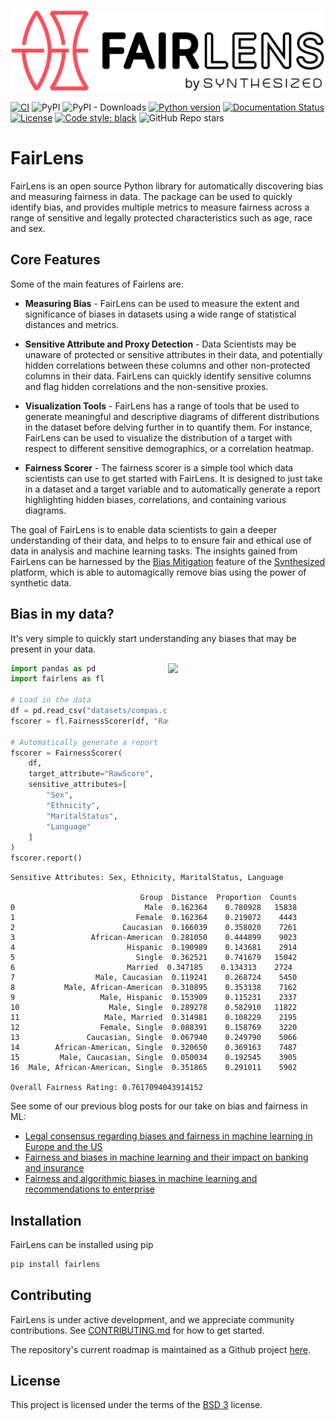 ![FairLens Logo](docs/_static/FairLens_759x196.png)

[![CI](https://github.com/synthesized-io/fairlens/actions/workflows/ci.yml/badge.svg?branch=main&event=push)](https://github.com/synthesized-io/fairlens/actions/workflows/ci.yml)
![PyPI](https://img.shields.io/pypi/v/fairlens)
![PyPI - Downloads](https://img.shields.io/pypi/dw/fairlens)
[![Python version](https://img.shields.io/badge/python-3.6%20%7C%203.7%20%7C%203.8%20%7C%203.9-blue.svg)]()
[![Documentation Status](https://readthedocs.org/projects/fairlens/badge/?version=latest)]()
[![License](https://img.shields.io/badge/License-BSD%203--Clause-blue.svg)](https://opensource.org/licenses/BSD-3-Clause)
[![Code style: black](https://img.shields.io/badge/code%20style-black-000000.svg)](https://github.com/psf/black)
![GitHub Repo stars](https://img.shields.io/github/stars/synthesized-io/fairlens?style=social)

# FairLens

FairLens is an open source Python library for automatically discovering bias and measuring fairness in data. The package can be used to quickly identify bias, and provides multiple metrics to measure fairness across a range of sensitive and legally protected characteristics such as age, race and sex.

## Core Features

Some of the main features of Fairlens are:

- **Measuring Bias** - FairLens can be used to measure the extent and significance of biases in datasets using a wide range of statistical distances and metrics.

- **Sensitive Attribute and Proxy Detection** -  Data Scientists may be unaware of protected or sensitive attributes in their data, and potentially hidden correlations between these columns and other non-protected columns in their data. FairLens can quickly identify sensitive columns and flag hidden correlations and the non-sensitive proxies.

- **Visualization Tools** - FairLens has a range of tools that be used to generate meaningful and descriptive diagrams of different distributions in the dataset before delving further in to quantify them. For instance, FairLens can be used to visualize the distribution of a target with respect to different sensitive demographics, or a correlation heatmap.

- **Fairness Scorer** - The fairness scorer is a simple tool which data scientists can use to get started with FairLens. It is designed to just take in a dataset and a target variable and to automatically generate a report highlighting hidden biases, correlations, and containing various diagrams.


The goal of FairLens is to enable data scientists to gain a deeper understanding of their data, and helps to to ensure fair and ethical use of data in analysis and machine learning tasks. The insights gained from FairLens can be harnessed by the [Bias Mitigation](https://www.synthesized.io/post/synthesized-mitigates-bias-in-data) feature of the [Synthesized](https://synthesized.io) platform, which is able to automagically remove bias using the power of synthetic data.


## Bias in my data?
It's very simple to quickly start understanding any biases that may be present in your data.

<img width="50%" align="right" src="https://user-images.githubusercontent.com/13236749/128219642-baeb8577-11cc-4e5a-8a40-0065eb14037a.png">


```python
import pandas as pd
import fairlens as fl

# Load in the data
df = pd.read_csv("datasets/compas.csv")
fscorer = fl.FairnessScorer(df, "RawScore")

# Automatically generate a report
fscorer = FairnessScorer(
    df,
    target_attribute="RawScore",
    sensitive_attributes=[
        "Sex",
        "Ethnicity",
        "MaritalStatus",
        "Language"
    ]
)
fscorer.report()
```
```
Sensitive Attributes: Sex, Ethnicity, MaritalStatus, Language

                             Group  Distance  Proportion  Counts
0                             Male  0.162364    0.780928   15838
1                           Female  0.162364    0.219072    4443
2                        Caucasian  0.166039    0.358020    7261
3                 African-American  0.281050    0.444899    9023
4                         Hispanic  0.190989    0.143681    2914
5                           Single  0.362521    0.741679   15042
6                         Married  0.347185    0.134313    2724
7                  Male, Caucasian  0.119241    0.268724    5450
8           Male, African-American  0.310895    0.353138    7162
9                   Male, Hispanic  0.153909    0.115231    2337
10                    Male, Single  0.289278    0.582910   11822
11                   Male, Married  0.314981    0.108229    2195
12                  Female, Single  0.088391    0.158769    3220
13               Caucasian, Single  0.067940    0.249790    5066
14        African-American, Single  0.320650    0.369163    7487
15         Male, Caucasian, Single  0.050034    0.192545    3905
16  Male, African-American, Single  0.351865    0.291011    5902

Overall Fairness Rating: 0.7617094043914152
```

See some of our previous blog posts for our take on bias and fairness in ML:

- [Legal consensus regarding biases and fairness in machine learning in Europe and the US](https://www.synthesized.io/post/discrimination-by-artificial-intelligence-2)
- [Fairness and biases in machine learning and their impact on banking and insurance](https://www.synthesized.io/post/fairness-and-biases-in-machine-learning-and-their-impact-on-banking-and-insurance)
- [Fairness and algorithmic biases in machine learning and recommendations to enterprise](https://www.synthesized.io/post/fairness-and-algorithmic-biases-in-machine-learning-and-recommendations)


## Installation

FairLens can be installed using pip
```bash
pip install fairlens
```

## Contributing

FairLens is under active development, and we appreciate community contributions. See [CONTRIBUTING.md](https://github.com/synthesized-io/fairlens/blob/main/.github/CONTRIBUTING.md) for how to get started.

The repository's current roadmap is maintained as a Github project [here](https://github.com/synthesized-io/fairlens/projects/1).


## License

This project is licensed under the terms of the [BSD 3](https://github.com/synthesized-io/fairlens/blob/main/LICENSE.md) license.

